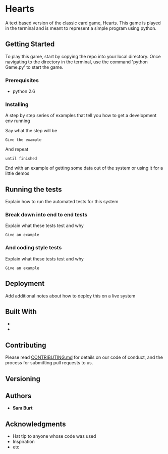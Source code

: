 # Hearts

A text based version of the classic card game, Hearts. This game is played
in the terminal and is meant to represent a simple program using python.

## Getting Started

To play this game, start by copying the repo into your local directory. Once
navigating to the directory in the terminal, use the command 'python Game.py'
to start the game.

### Prerequisites

* python 2.6

### Installing

A step by step series of examples that tell you how to get a development env running

Say what the step will be

```
Give the example
```

And repeat

```
until finished
```

End with an example of getting some data out of the system or using it for a little demos

## Running the tests

Explain how to run the automated tests for this system

### Break down into end to end tests

Explain what these tests test and why

```
Give an example
```

### And coding style tests

Explain what these tests test and why

```
Give an example
```

## Deployment

Add additional notes about how to deploy this on a live system

## Built With

*
*

## Contributing

Please read [CONTRIBUTING.md](https://gist.github.com/PurpleBooth/b24679402957c63ec426) for details on our code of conduct, and the process for submitting pull requests to us.

## Versioning


## Authors

* **Sam Burt**

## Acknowledgments

* Hat tip to anyone whose code was used
* Inspiration
* etc
